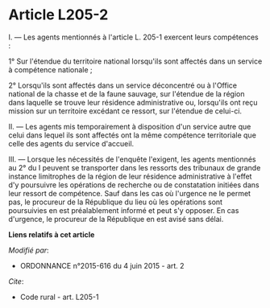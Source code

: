 # Article L205-2

I. ― Les agents mentionnés à l'article L. 205-1 exercent leurs compétences : 

1° Sur l'étendue du territoire national lorsqu'ils sont affectés dans un service à compétence nationale ; 

2° Lorsqu'ils sont    affectés dans un service déconcentré ou à l'Office national de la chasse et de la faune sauvage, sur
l'étendue de la région dans laquelle se trouve leur résidence administrative ou, lorsqu'ils ont reçu mission sur un
territoire excédant ce ressort, sur l'étendue de celui-ci. 

II. ― Les agents mis temporairement à disposition d'un service autre que celui dans lequel ils sont affectés ont la même
compétence territoriale que celle des agents du service d'accueil. 

III. ― Lorsque les nécessités de l'enquête l'exigent, les agents mentionnés au 2° du I peuvent se transporter dans les
ressorts des tribunaux de grande instance limitrophes de la région de leur résidence administrative à l'effet d'y poursuivre
les opérations de recherche ou de constatation initiées dans leur ressort de compétence. Sauf dans les cas où l'urgence ne le
permet pas, le procureur de la République du lieu où les opérations sont poursuivies en est préalablement informé et peut s'y
opposer. En cas d'urgence, le procureur de la République en est avisé sans délai.

**Liens relatifs à cet article**

_Modifié par_:

  - ORDONNANCE n°2015-616 du 4 juin 2015 - art. 2

_Cite_:

  - Code rural - art. L205-1
